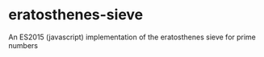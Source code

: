# eratosthenes-sieve
An ES2015 (javascript) implementation of the eratosthenes sieve for prime numbers
